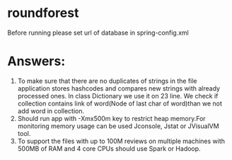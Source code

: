 # roundforest
Before running please set url of database in spring-config.xml

# Answers:
1) To make sure that there are no duplicates of strings in the file application stores hashcodes and compares new strings with already processed ones. In class Dictionary we use it on 23 line. We check if collection contains link of word(Node of last char of word)than we not add word in collection. 
2) Should run app with -Xmx500m key to restrict heap memory.For monitoring  memory usage can be used Jconsole, Jstat or JVisualVM tool.
3) To support the files with up to 100M reviews on multiple machines with 500MB of RAM and 4 core CPUs should use Spark or Hadoop.

